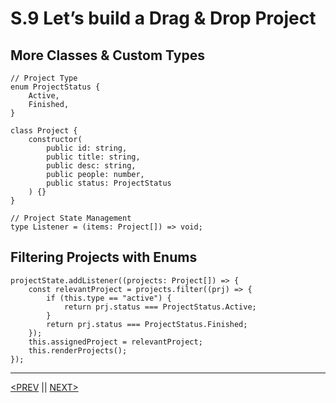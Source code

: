 # S.9 Let’s build a Drag & Drop Project

## More Classes & Custom Types

```tsx
// Project Type
enum ProjectStatus {
	Active,
	Finished,
}

class Project {
	constructor(
		public id: string,
		public title: string,
		public desc: string,
		public people: number,
		public status: ProjectStatus
	) {}
}

// Project State Management
type Listener = (items: Project[]) => void;
```

## Filtering Projects with Enums

```tsx
projectState.addListener((projects: Project[]) => {
	const relevantProject = projects.filter((prj) => {
		if (this.type == "active") {
			return prj.status === ProjectStatus.Active;
		}
		return prj.status === ProjectStatus.Finished;
	});
	this.assignedProject = relevantProject;
	this.renderProjects();
});
```

---

[<PREV](./230427.md) || [NEXT>](./230429.md)

